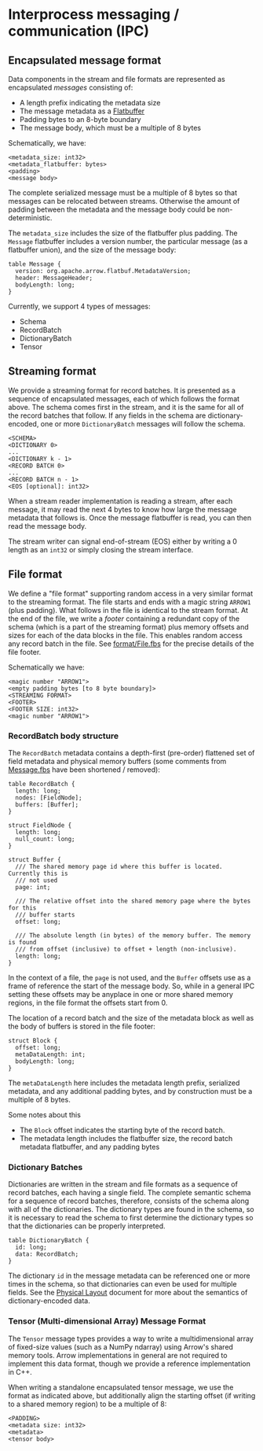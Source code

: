 <!---
  Licensed to the Apache Software Foundation (ASF) under one
  or more contributor license agreements.  See the NOTICE file
  distributed with this work for additional information
  regarding copyright ownership.  The ASF licenses this file
  to you under the Apache License, Version 2.0 (the
  "License"); you may not use this file except in compliance
  with the License.  You may obtain a copy of the License at

    http://www.apache.org/licenses/LICENSE-2.0

  Unless required by applicable law or agreed to in writing,
  software distributed under the License is distributed on an
  "AS IS" BASIS, WITHOUT WARRANTIES OR CONDITIONS OF ANY
  KIND, either express or implied.  See the License for the
  specific language governing permissions and limitations
  under the License.
-->

# Interprocess messaging / communication (IPC)

## Encapsulated message format

Data components in the stream and file formats are represented as encapsulated
*messages* consisting of:

* A length prefix indicating the metadata size
* The message metadata as a [Flatbuffer][3]
* Padding bytes to an 8-byte boundary
* The message body, which must be a multiple of 8 bytes

Schematically, we have:

```
<metadata_size: int32>
<metadata_flatbuffer: bytes>
<padding>
<message body>
```

The complete serialized message must be a multiple of 8 bytes so that messages
can be relocated between streams. Otherwise the amount of padding between the
metadata and the message body could be non-deterministic.

The `metadata_size` includes the size of the flatbuffer plus padding. The
`Message` flatbuffer includes a version number, the particular message (as a
flatbuffer union), and the size of the message body:

```
table Message {
  version: org.apache.arrow.flatbuf.MetadataVersion;
  header: MessageHeader;
  bodyLength: long;
}
```

Currently, we support 4 types of messages:

* Schema
* RecordBatch
* DictionaryBatch
* Tensor

## Streaming format

We provide a streaming format for record batches. It is presented as a sequence
of encapsulated messages, each of which follows the format above. The schema
comes first in the stream, and it is the same for all of the record batches
that follow. If any fields in the schema are dictionary-encoded, one or more
`DictionaryBatch` messages will follow the schema.

```
<SCHEMA>
<DICTIONARY 0>
...
<DICTIONARY k - 1>
<RECORD BATCH 0>
...
<RECORD BATCH n - 1>
<EOS [optional]: int32>
```

When a stream reader implementation is reading a stream, after each message, it
may read the next 4 bytes to know how large the message metadata that follows
is. Once the message flatbuffer is read, you can then read the message body.

The stream writer can signal end-of-stream (EOS) either by writing a 0 length
as an `int32` or simply closing the stream interface.

## File format

We define a "file format" supporting random access in a very similar format to
the streaming format. The file starts and ends with a magic string `ARROW1`
(plus padding). What follows in the file is identical to the stream format. At
the end of the file, we write a *footer* containing a redundant copy of the
schema (which is a part of the streaming format) plus memory offsets and sizes
for each of the data blocks in the file. This enables random access any record
batch in the file. See [format/File.fbs][1] for the precise details of the file
footer.

Schematically we have:

```
<magic number "ARROW1">
<empty padding bytes [to 8 byte boundary]>
<STREAMING FORMAT>
<FOOTER>
<FOOTER SIZE: int32>
<magic number "ARROW1">
```

### RecordBatch body structure

The `RecordBatch` metadata contains a depth-first (pre-order) flattened set of
field metadata and physical memory buffers (some comments from [Message.fbs][2]
have been shortened / removed):

```
table RecordBatch {
  length: long;
  nodes: [FieldNode];
  buffers: [Buffer];
}

struct FieldNode {
  length: long;
  null_count: long;
}

struct Buffer {
  /// The shared memory page id where this buffer is located. Currently this is
  /// not used
  page: int;

  /// The relative offset into the shared memory page where the bytes for this
  /// buffer starts
  offset: long;

  /// The absolute length (in bytes) of the memory buffer. The memory is found
  /// from offset (inclusive) to offset + length (non-inclusive).
  length: long;
}
```

In the context of a file, the `page` is not used, and the `Buffer` offsets use
as a frame of reference the start of the message body. So, while in a general
IPC setting these offsets may be anyplace in one or more shared memory regions,
in the file format the offsets start from 0.

The location of a record batch and the size of the metadata block as well as
the body of buffers is stored in the file footer:

```
struct Block {
  offset: long;
  metaDataLength: int;
  bodyLength: long;
}
```

The `metaDataLength` here includes the metadata length prefix, serialized
metadata, and any additional padding bytes, and by construction must be a
multiple of 8 bytes.

Some notes about this

* The `Block` offset indicates the starting byte of the record batch.
* The metadata length includes the flatbuffer size, the record batch metadata
  flatbuffer, and any padding bytes

### Dictionary Batches

Dictionaries are written in the stream and file formats as a sequence of record
batches, each having a single field. The complete semantic schema for a
sequence of record batches, therefore, consists of the schema along with all of
the dictionaries. The dictionary types are found in the schema, so it is
necessary to read the schema to first determine the dictionary types so that
the dictionaries can be properly interpreted.

```
table DictionaryBatch {
  id: long;
  data: RecordBatch;
}
```

The dictionary `id` in the message metadata can be referenced one or more times
in the schema, so that dictionaries can even be used for multiple fields. See
the [Physical Layout][4] document for more about the semantics of
dictionary-encoded data.

### Tensor (Multi-dimensional Array) Message Format

The `Tensor` message types provides a way to write a multidimensional array of
fixed-size values (such as a NumPy ndarray) using Arrow's shared memory
tools. Arrow implementations in general are not required to implement this data
format, though we provide a reference implementation in C++.

When writing a standalone encapsulated tensor message, we use the format as
indicated above, but additionally align the starting offset (if writing to a
shared memory region) to be a multiple of 8:

```
<PADDING>
<metadata size: int32>
<metadata>
<tensor body>
```

[1]: https://github.com/apache/arrow/blob/master/format/File.fbs
[2]: https://github.com/apache/arrow/blob/master/format/Message.fbs
[3]: https://github.com/google]/flatbuffers
[4]: https://github.com/apache/arrow/blob/master/format/Layout.md
